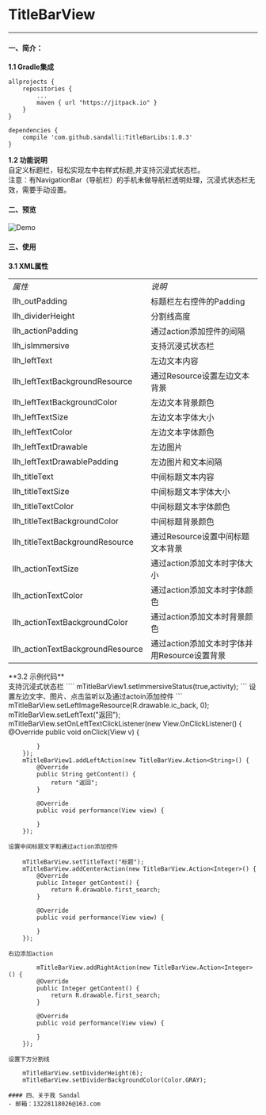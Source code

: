 # TitleBarView
--------------------------
#### 一、简介：
**1.1 Gradle集成**<br>
```
allprojects {
    repositories {
        ...
        maven { url "https://jitpack.io" }
    }
}
```
```
dependencies {
    compile 'com.github.sandalli:TitleBarLibs:1.0.3'
}

```

**1.2 功能说明**<br>
自定义标题栏，轻松实现左中右样式标题,并支持沉浸式状态栏。<br/>
注意：有NavigationBar（导航栏）的手机未做导航栏透明处理，沉浸式状态栏无效，需要手动设置。
#### 二、预览
![Demo](https://github.com/sandalli/TitleBarLibs/blob/master/demo.gif)
#### 三、使用
**3.1 XML属性**<br>
<table>
<tbody>
<tr><td><em>属性</em></td><td><em>说明</em></td></tr>
<tr><td>llh_outPadding</td><td>标题栏左右控件的Padding</td></tr>
<tr><td>llh_dividerHeight</td><td>分割线高度</td></tr>
<tr><td>llh_actionPadding</td><td>通过action添加控件的间隔</td></tr>
<tr><td>llh_isImmersive</td><td>支持沉浸式状态栏</td></tr>
<tr><td>llh_leftText</td><td>左边文本内容</td></tr>
<tr><td>llh_leftTextBackgroundResource</td><td>通过Resource设置左边文本背景</td></tr>
<tr><td>llh_leftTextBackgroundColor</td><td>左边文本背景颜色</td></tr>
<tr><td>llh_leftTextSize</td><td>左边文本字体大小</td></tr>
<tr><td>llh_leftTextColor</td><td>左边文本字体颜色</td></tr>
<tr><td>llh_leftTextDrawable</td><td>左边图片</td></tr>
<tr><td>llh_leftTextDrawablePadding</td><td>左边图片和文本间隔</td></tr>
<tr><td>llh_titleText</td><td>中间标题文本内容</td></tr>
<tr><td>llh_titleTextSize</td><td>中间标题文本字体大小</td></tr>
<tr><td>llh_titleTextColor</td><td>中间标题文本字体颜色</td></tr>
<tr><td>llh_titleTextBackgroundColor</td><td>中间标题背景颜色</td></tr>
<tr><td>llh_titleTextBackgroundResource</td><td>通过Resource设置中间标题文本背景</td></tr>
<tr><td>llh_actionTextSize</td><td>通过action添加文本时字体大小</td></tr>
<tr><td>llh_actionTextColor</td><td>通过action添加文本时字体颜色</td></tr>
<tr><td>llh_actionTextBackgroundColor</td><td>通过action添加文本时背景颜色</td></tr>
<tr><td>llh_actionTextBackgroundResource</td><td>通过action添加文本时字体并用Resource设置背景</td></tr>
</tbody>
</table>
**3.2 示例代码**<br>
支持沉浸式状态栏
````
        mTitleBarView1.setImmersiveStatus(true,activity);
```
设置左边文字、图片、点击监听以及通过actoin添加控件
```
        mTitleBarView.setLeftImageResource(R.drawable.ic_back, 0);
        mTitleBarView.setLeftText("返回");
        mTitleBarView.setOnLeftTextClickListener(new View.OnClickListener() {
            @Override
            public void onClick(View v) {

            }
        });
        mTitleBarView1.addLeftAction(new TitleBarView.Action<String>() {
            @Override
            public String getContent() {
                return "返回";
            }

            @Override
            public void performance(View view) {

            }
        });
```
设置中间标题文字和通过action添加控件
```
        mTitleBarView.setTitleText("标题");
        mTitleBarView.addCenterAction(new TitleBarView.Action<Integer>() {
            @Override
            public Integer getContent() {
                return R.drawable.first_search;
            }

            @Override
            public void performance(View view) {

            }
        });
```
右边添加action
```
            mTitleBarView.addRightAction(new TitleBarView.Action<Integer>() {
            @Override
            public Integer getContent() {
                return R.drawable.first_search;
            }

            @Override
            public void performance(View view) {

            }
        });
```
设置下方分割线
```
        mTitleBarView.setDividerHeight(6);
        mTitleBarView.setDividerBackgroundColor(Color.GRAY);
```
#### 四、关于我 Sandal
- 邮箱：13228118026@163.com
